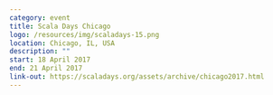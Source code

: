 ```yaml
---
category: event
title: Scala Days Chicago
logo: /resources/img/scaladays-15.png
location: Chicago, IL, USA
description: ""
start: 18 April 2017
end: 21 April 2017
link-out: https://scaladays.org/assets/archive/chicago2017.html
---
```

